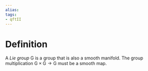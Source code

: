 ```yaml
---
alias:
tags:
- qftII
---
```

# Definition

A *Lie group* $\text{G}$ is a group that is also a smooth manifold. The group multiplication $\text{G}\times\text{G}\to\text{G}$ must be a smooth map.